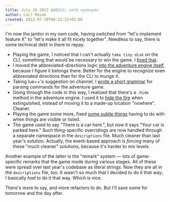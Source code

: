 ```yaml
---
title: July 29 2012 &#8212; verb synonyms
author: Carl Mäsak
created: 2012-07-30T00:22:22+02:00
---
```

I'm now the janitor in my own code, having switched from "let's implement
feature X" to "let's make it all fit nicely together". Needless to say, there
is some technical debt in there to repay.

* Playing the game, I noticed that I can't actually `take tiny disk` on the
  CLI, something that would be necessary to win the game. I [fixed
  that](https://github.com/masak/crypt/commit/ecdc8a1383fce9e6d9d03b85af743b8dc3ae3864).
* I moved the abbreviated-directions logic [into the adventure engine
  itself](https://github.com/masak/crypt/commit/4b750afb4cfe34dcf1f58cd4ea7fcdb12d0f866e),
  because I figure it belongs there. Better for the engine to recognize even
  abbreviated directions than for the CLI to munge it.
* Taking lue++'s suggestion on channel, I [wrote a short
  grammar](https://github.com/masak/crypt/commit/51cbe97931f4dd4a85f0846b7e1072dad043c39c)
  for parsing commands for the adventure game.
* Going through the code in this way, I realized that there's a `.hide` method
  in the adventure engine. I used it to [hide the
  fire](https://github.com/masak/crypt/commit/48e2a6f4b01c22117dabb3362805fa040753f479)
  when extinguished, instead of moving it to a made-up location "nowhere".
  Cleaner.
* Playing the game some more, fixed [some subtle
  things](https://github.com/masak/crypt/commit/f1219e1c1ca8ad49099e4656c76d7377a900ffff)
  having to do with when things are visible or listed.
* The game used to say "There is a car here.", but now it says "Your car is
  parked here." Such thing-specific overridings are now handled through a
  separate namespace in the `descriptions` file. Much cleaner than last year's
  solution. Actually, the event-based approach is *forcing* many of these
  "much cleaner" solutions, because it's harder to mix levels.

Another example of the latter is the "remark" system &mdash; lots of
game-specific remarks that the game made during various stages. All of these
were spread over last year's codebase as literal strings. Now they are all in
the `descriptions` file, too. It wasn't so much that I decided to do it that
way; I basically *had* to do it that way. Which is nice.

There's more to say, and more refactors to do. But I'll save some for tomorrow
and the day after.
